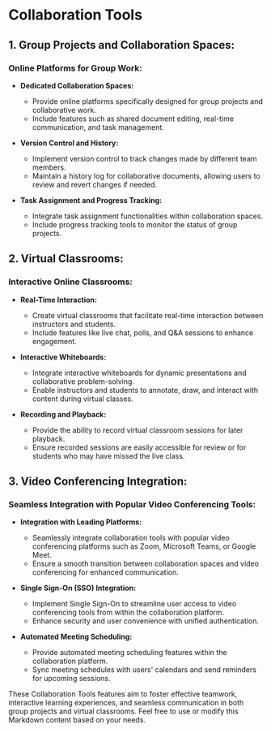 # Collaboration Tools

## 1. Group Projects and Collaboration Spaces:

### Online Platforms for Group Work:
- **Dedicated Collaboration Spaces:**
    - Provide online platforms specifically designed for group projects and collaborative work.
    - Include features such as shared document editing, real-time communication, and task management.

- **Version Control and History:**
    - Implement version control to track changes made by different team members.
    - Maintain a history log for collaborative documents, allowing users to review and revert changes if needed.

- **Task Assignment and Progress Tracking:**
    - Integrate task assignment functionalities within collaboration spaces.
    - Include progress tracking tools to monitor the status of group projects.

## 2. Virtual Classrooms:

### Interactive Online Classrooms:
- **Real-Time Interaction:**
    - Create virtual classrooms that facilitate real-time interaction between instructors and students.
    - Include features like live chat, polls, and Q&A sessions to enhance engagement.

- **Interactive Whiteboards:**
    - Integrate interactive whiteboards for dynamic presentations and collaborative problem-solving.
    - Enable instructors and students to annotate, draw, and interact with content during virtual classes.

- **Recording and Playback:**
    - Provide the ability to record virtual classroom sessions for later playback.
    - Ensure recorded sessions are easily accessible for review or for students who may have missed the live class.

## 3. Video Conferencing Integration:

### Seamless Integration with Popular Video Conferencing Tools:
- **Integration with Leading Platforms:**
    - Seamlessly integrate collaboration tools with popular video conferencing platforms such as Zoom, Microsoft Teams, or Google Meet.
    - Ensure a smooth transition between collaboration spaces and video conferencing for enhanced communication.

- **Single Sign-On (SSO) Integration:**
    - Implement Single Sign-On to streamline user access to video conferencing tools from within the collaboration platform.
    - Enhance security and user convenience with unified authentication.

- **Automated Meeting Scheduling:**
    - Provide automated meeting scheduling features within the collaboration platform.
    - Sync meeting schedules with users' calendars and send reminders for upcoming sessions.

These Collaboration Tools features aim to foster effective teamwork, interactive learning experiences, and seamless communication in both group projects and virtual classrooms. Feel free to use or modify this Markdown content based on your needs.
